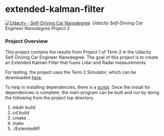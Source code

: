 # extended-kalman-filter
[![Udacity - Self-Driving Car Nanodegree](https://s3.amazonaws.com/udacity-sdc/github/shield-carnd.svg)](http://www.udacity.com/drive)&nbsp;
*Udacity Self-Driving Car Engineer Nanodegree Project 2*

### **Project Overview**

This project contains the results from Project 1 of Term 2 in the Udacity Self-Driving Car Engineer Nanodegree. The goal of this project is to create an Extended Kalman Filter that fuses Lidar and Radar measurements.

For testing, the project uses the Term 2 Simulator, which can be downloaded [here](https://github.com/udacity/self-driving-car-sim/releases).

To help in installing dependencies, there is a [script](./install-mac.sh). Once the install for dependencies is complete, the main program can be built and run by doing the following from the project top directory.

1. mkdir build
2. cd build
3. cmake ..
4. make
5. ./ExtendedKF

